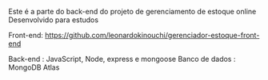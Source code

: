 Este é a parte do back-end do projeto de gerenciamento de estoque online
Desenvolvido para estudos

Front-end: https://github.com/leonardokinouchi/gerenciador-estoque-front-end

Back-end : JavaScript, Node, express e mongoose
Banco de dados : MongoDB Atlas
